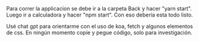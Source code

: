 Para correr la applicacion se debe ir a la carpeta Back y hacer "yarn start". Luego ir a calculadora y hacer "npm start". Con eso debería esta todo listo. 

Usé chat gpt para orientarme con el uso de koa, fetch y algunos elementos de css. En ningún momento copíe y pegue código, solo para investigación. 